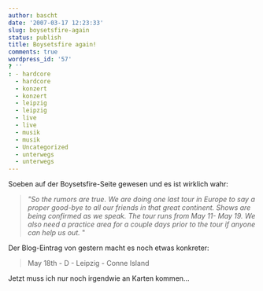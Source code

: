 ```yaml
---
author: bascht
date: '2007-03-17 12:23:33'
slug: boysetsfire-again
status: publish
title: Boysetsfire again!
comments: true
wordpress_id: '57'
? ''
: - hardcore
  - hardcore
  - konzert
  - konzert
  - leipzig
  - leipzig
  - live
  - live
  - musik
  - musik
  - Uncategorized
  - unterwegs
  - unterwegs
---
```


Soeben auf der Boysetsfire-Seite gewesen und es ist wirklich wahr:
> *"So the rumors are true. We are doing one last tour in Europe to say a proper good-bye to all our friends in that great continent. Shows are being confirmed as we speak. The tour runs from May 11- May 19. We also need a practice area for a couple days prior to the tour if anyone can help us out.*
> "

Der Blog-Eintrag von gestern macht es noch etwas konkreter:
> May 18th - D - Leipzig - Conne Island

Jetzt muss ich nur noch irgendwie an Karten kommen...


